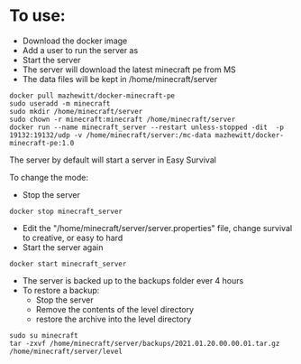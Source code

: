 # To use:

*  Download the docker image
*  Add a user to run the server as
*  Start the server
*  The server will download the latest minecraft pe from MS
*  The data files will be kept in /home/minecraft/server

```
docker pull mazhewitt/docker-minecraft-pe
sudo useradd -m minecraft
sudo mkdir /home/minecraft/server
sudo chown -r minecraft:minecraft /home/minecraft/server
docker run --name minecraft_server --restart unless-stopped -dit  -p 19132:19132/udp -v /home/minecraft/server:/mc-data mazhewitt/docker-minecraft-pe:1.0
```
The server by default will start a server in Easy Survival


To change the mode:
* Stop the server 

```
docker stop minecraft_server
```

* Edit the "/home/minecraft/server/server.properties" file, change survival to creative, or easy to hard
* Start the server again

```
docker start minecraft_server
```

* The server is backed up to the backups folder ever 4 hours
* To restore a backup:
    * Stop the server
    * Remove the contents of the level directory
    * restore the archive into the level directory

```
sudo su minecraft
tar -zxvf /home/minecraft/server/backups/2021.01.20.00.00.01.tar.gz /home/minecraft/server/level
```